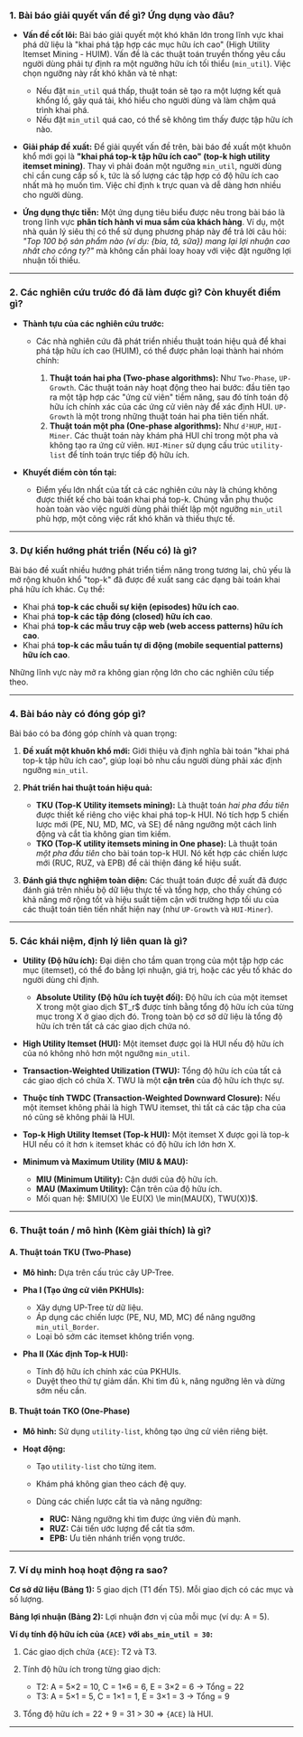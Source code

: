### **1. Bài báo giải quyết vấn đề gì? Ứng dụng vào đâu?**

* **Vấn đề cốt lõi:** Bài báo giải quyết một khó khăn lớn trong lĩnh vực khai phá dữ liệu là "khai phá tập hợp các mục hữu ích cao" (High Utility Itemset Mining - HUIM). Vấn đề là các thuật toán truyền thống yêu cầu người dùng phải tự định ra một ngưỡng hữu ích tối thiểu (`min_util`). Việc chọn ngưỡng này rất khó khăn và tẻ nhạt:

  * Nếu đặt `min_util` quá thấp, thuật toán sẽ tạo ra một lượng kết quả khổng lồ, gây quá tải, khó hiểu cho người dùng và làm chậm quá trình khai phá.
  * Nếu đặt `min_util` quá cao, có thể sẽ không tìm thấy được tập hữu ích nào.

* **Giải pháp đề xuất:** Để giải quyết vấn đề trên, bài báo đề xuất một khuôn khổ mới gọi là **"khai phá top-k tập hữu ích cao" (top-k high utility itemset mining)**. Thay vì phải đoán một ngưỡng `min_util`, người dùng chỉ cần cung cấp số `k`, tức là số lượng các tập hợp có độ hữu ích cao nhất mà họ muốn tìm. Việc chỉ định `k` trực quan và dễ dàng hơn nhiều cho người dùng.

* **Ứng dụng thực tiễn:** Một ứng dụng tiêu biểu được nêu trong bài báo là trong lĩnh vực **phân tích hành vi mua sắm của khách hàng**. Ví dụ, một nhà quản lý siêu thị có thể sử dụng phương pháp này để trả lời câu hỏi: *"Top 100 bộ sản phẩm nào (ví dụ: {bia, tã, sữa}) mang lại lợi nhuận cao nhất cho công ty?"* mà không cần phải loay hoay với việc đặt ngưỡng lợi nhuận tối thiểu.

---

### **2. Các nghiên cứu trước đó đã làm được gì? Còn khuyết điểm gì?**

* **Thành tựu của các nghiên cứu trước:**

  * Các nhà nghiên cứu đã phát triển nhiều thuật toán hiệu quả để khai phá tập hữu ích cao (HUIM), có thể được phân loại thành hai nhóm chính:

    1. **Thuật toán hai pha (Two-phase algorithms):** Như `Two-Phase`, `UP-Growth`. Các thuật toán này hoạt động theo hai bước: đầu tiên tạo ra một tập hợp các "ứng cử viên" tiềm năng, sau đó tính toán độ hữu ích chính xác của các ứng cử viên này để xác định HUI. `UP-Growth` là một trong những thuật toán hai pha tiên tiến nhất.
    2. **Thuật toán một pha (One-phase algorithms):** Như `d²HUP`, `HUI-Miner`. Các thuật toán này khám phá HUI chỉ trong một pha và không tạo ra ứng cử viên. `HUI-Miner` sử dụng cấu trúc `utility-list` để tính toán trực tiếp độ hữu ích.

* **Khuyết điểm còn tồn tại:**

  * Điểm yếu lớn nhất của tất cả các nghiên cứu này là chúng không được thiết kế cho bài toán khai phá top-k. Chúng vẫn phụ thuộc hoàn toàn vào việc người dùng phải thiết lập một ngưỡng `min_util` phù hợp, một công việc rất khó khăn và thiếu thực tế.

---

### **3. Dự kiến hướng phát triển (Nếu có) là gì?**

Bài báo đề xuất nhiều hướng phát triển tiềm năng trong tương lai, chủ yếu là mở rộng khuôn khổ "top-k" đã được đề xuất sang các dạng bài toán khai phá hữu ích khác. Cụ thể:

* Khai phá **top-k các chuỗi sự kiện (episodes) hữu ích cao**.
* Khai phá **top-k các tập đóng (closed) hữu ích cao**.
* Khai phá **top-k các mẫu truy cập web (web access patterns) hữu ích cao**.
* Khai phá **top-k các mẫu tuần tự di động (mobile sequential patterns) hữu ích cao**.

Những lĩnh vực này mở ra không gian rộng lớn cho các nghiên cứu tiếp theo.

---

### **4. Bài báo này có đóng góp gì?**

Bài báo có ba đóng góp chính và quan trọng:

1. **Đề xuất một khuôn khổ mới:** Giới thiệu và định nghĩa bài toán "khai phá top-k tập hữu ích cao", giúp loại bỏ nhu cầu người dùng phải xác định ngưỡng `min_util`.
2. **Phát triển hai thuật toán hiệu quả:**

   * **TKU (Top-K Utility itemsets mining):** Là thuật toán *hai pha đầu tiên* được thiết kế riêng cho việc khai phá top-k HUI. Nó tích hợp 5 chiến lược mới (PE, NU, MD, MC, và SE) để nâng ngưỡng một cách linh động và cắt tỉa không gian tìm kiếm.
   * **TKO (Top-K utility itemsets mining in One phase):** Là thuật toán *một pha đầu tiên* cho bài toán top-k HUI. Nó kết hợp các chiến lược mới (RUC, RUZ, và EPB) để cải thiện đáng kể hiệu suất.
3. **Đánh giá thực nghiệm toàn diện:** Các thuật toán được đề xuất đã được đánh giá trên nhiều bộ dữ liệu thực tế và tổng hợp, cho thấy chúng có khả năng mở rộng tốt và hiệu suất tiệm cận với trường hợp tối ưu của các thuật toán tiên tiến nhất hiện nay (như `UP-Growth` và `HUI-Miner`).

---

### **5. Các khái niệm, định lý liên quan là gì?**

* **Utility (Độ hữu ích):** Đại diện cho tầm quan trọng của một tập hợp các mục (itemset), có thể đo bằng lợi nhuận, giá trị, hoặc các yếu tố khác do người dùng chỉ định.

  * **Absolute Utility (Độ hữu ích tuyệt đối):** Độ hữu ích của một itemset X trong một giao dịch \$T\_r\$ được tính bằng tổng độ hữu ích của từng mục trong X ở giao dịch đó. Trong toàn bộ cơ sở dữ liệu là tổng độ hữu ích trên tất cả các giao dịch chứa nó.
* **High Utility Itemset (HUI):** Một itemset được gọi là HUI nếu độ hữu ích của nó không nhỏ hơn một ngưỡng `min_util`.
* **Transaction-Weighted Utilization (TWU):** Tổng độ hữu ích của tất cả các giao dịch có chứa X. TWU là một **cận trên** của độ hữu ích thực sự.
* **Thuộc tính TWDC (Transaction-Weighted Downward Closure):** Nếu một itemset không phải là high TWU itemset, thì tất cả các tập cha của nó cũng sẽ không phải là HUI.
* **Top-k High Utility Itemset (Top-k HUI):** Một itemset X được gọi là top-k HUI nếu có ít hơn `k` itemset khác có độ hữu ích lớn hơn X.
* **Minimum và Maximum Utility (MIU & MAU):**

  * **MIU (Minimum Utility):** Cận dưới của độ hữu ích.
  * **MAU (Maximum Utility):** Cận trên của độ hữu ích.
  * Mối quan hệ: \$MIU(X) \le EU(X) \le min(MAU(X), TWU(X))\$.

---

### **6. Thuật toán / mô hình (Kèm giải thích) là gì?**

#### **A. Thuật toán TKU (Two-Phase)**

* **Mô hình:** Dựa trên cấu trúc cây UP-Tree.
* **Pha I (Tạo ứng cử viên PKHUIs):**

  * Xây dựng UP-Tree từ dữ liệu.
  * Áp dụng các chiến lược (PE, NU, MD, MC) để nâng ngưỡng `min_util_Border`.
  * Loại bỏ sớm các itemset không triển vọng.
* **Pha II (Xác định Top-k HUI):**

  * Tính độ hữu ích chính xác của PKHUIs.
  * Duyệt theo thứ tự giảm dần. Khi tìm đủ `k`, nâng ngưỡng lên và dừng sớm nếu cần.

#### **B. Thuật toán TKO (One-Phase)**

* **Mô hình:** Sử dụng `utility-list`, không tạo ứng cử viên riêng biệt.
* **Hoạt động:**

  * Tạo `utility-list` cho từng item.
  * Khám phá không gian theo cách đệ quy.
  * Dùng các chiến lược cắt tỉa và nâng ngưỡng:

    * **RUC:** Nâng ngưỡng khi tìm được ứng viên đủ mạnh.
    * **RUZ:** Cải tiến ước lượng để cắt tỉa sớm.
    * **EPB:** Ưu tiên nhánh triển vọng trước.

---

### **7. Ví dụ minh hoạ hoạt động ra sao?**

**Cơ sở dữ liệu (Bảng 1):** 5 giao dịch (T1 đến T5). Mỗi giao dịch có các mục và số lượng.

**Bảng lợi nhuận (Bảng 2):** Lợi nhuận đơn vị của mỗi mục (ví dụ: A = 5).

**Ví dụ tính độ hữu ích của `{ACE}` với `abs_min_util = 30`:**

1. Các giao dịch chứa `{ACE}`: T2 và T3.
2. Tính độ hữu ích trong từng giao dịch:

   * T2: A = 5×2 = 10, C = 1×6 = 6, E = 3×2 = 6 → Tổng = 22
   * T3: A = 5×1 = 5, C = 1×1 = 1, E = 3×1 = 3 → Tổng = 9
3. Tổng độ hữu ích = 22 + 9 = 31 > 30 ⇒ `{ACE}` là HUI.

---
